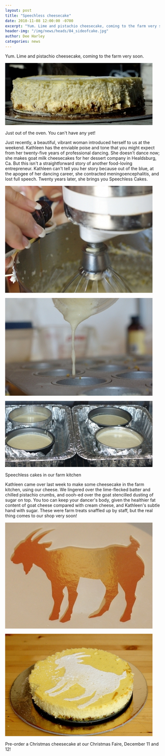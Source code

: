 ```yaml
---
layout: post
title: "Speechless cheesecake"
date: 2010-11-08 12:00:00 -0700
excerpt: "Yum. Lime and pistachio cheesecake, coming to the farm very soon. ..."
header-img: "/img/news/heads/84_sideofcake.jpg"
author: Dee Harley
categories: news
---
```

Yum. Lime and pistachio cheesecake, coming to the farm very soon.

![image](/img/news/84_sideofcake.jpg)

Just out of the oven. You can't have any yet!

Just recently, a beautiful, vibrant woman introduced herself to us at
the weekend. Kathleen has the enviable poise and tone that you might
expect from her twenty-five years of professional dancing. She doesn't
dance now; she makes goat milk cheesecakes for her dessert company in
Healdsburg, Ca. But this isn't a straightforward story of another
food-loving entrepreneur. Kathleen can't tell you her story because
out of the blue, at the apogee of her dancing career, she contracted
meningoencephalitis, and lost full speech. Twenty years later, she
brings you Speechless Cakes.

![image](/img/news/84_vanilla.jpg)

![image](/img/news/84_pouring.jpg)

![image](/img/news/84_waterbath.jpg)

Speechless cakes in our farm kitchen

Kathleen came over last week to make some cheesecake in the farm
kitchen, using our cheese. We lingered over the lime-flecked batter
and chilled pistachio crumbs, and oooh-ed over the goat stencilled
dusting of sugar on top. You too can keep your dancer's body, given
the healthier fat content of goat cheese compared with cream cheese,
and Kathleen's subtle hand with sugar. These were farm treats snaffled
up by staff, but the real thing comes to our shop very soon!

![image](/img/news/84_goatstencil.jpg)

![image](/img/news/84_cheesecake.jpg)

Pre-order a Christmas cheesecake at our Christmas Faire, December 11
and 12!

